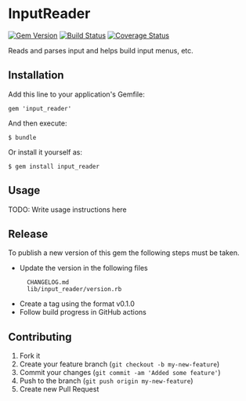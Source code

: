 # InputReader

[![Gem Version](https://badge.fury.io/rb/input_reader.svg)](http://badge.fury.io/rb/input_reader)
[![Build Status](https://github.com/sealink/input_reader/workflows/Build%20and%20Test/badge.svg?branch=master)](https://github.com/sealink/input_reader/actions)
[![Coverage Status](https://coveralls.io/repos/sealink/input_reader/badge.png)](https://coveralls.io/r/sealink/input_reader)

Reads and parses input and helps build input menus, etc.

## Installation

Add this line to your application's Gemfile:

    gem 'input_reader'

And then execute:

    $ bundle

Or install it yourself as:

    $ gem install input_reader

## Usage

TODO: Write usage instructions here

## Release

To publish a new version of this gem the following steps must be taken.

- Update the version in the following files
  ```
    CHANGELOG.md
    lib/input_reader/version.rb
  ```
- Create a tag using the format v0.1.0
- Follow build progress in GitHub actions


## Contributing

1. Fork it
2. Create your feature branch (`git checkout -b my-new-feature`)
3. Commit your changes (`git commit -am 'Added some feature'`)
4. Push to the branch (`git push origin my-new-feature`)
5. Create new Pull Request
